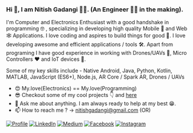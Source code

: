 ### Hi 👋, I am Nitish Gadangi 👨‍💻. (An Engineer 👨‍🎓 in the making).

I'm Computer and Electronics Enthusiast with a good handshake in programming 🤓 , specializing in developing high quality Mobile 📱 and Web 🕸 Applications. I love coding and aspires to build things for good 🚀. I love developing awesome and efficient applications / tools 🛠. Apart from programing I have good experience in working with Drones/UAVs 🚁, Micro Controllers ❤ and IoT devices 🔌.

<!-- **Android Developer Intern at [theatom.app](https://www.theatom.app)** -->

Some of my key skills include - Native Android, Java, Python, Kotlin, MATLAB, JavaScript (ES6+), Node.js, AR Core / Spark AR, Drones / UAVs
 
* 😍 My.love(Electronics) == My.love(Programming)
* 😎 Checkout some of my cool projects 👇 and [here](https://github.com/NitishGadangi?tab=repositories)
* 💬 Ask me about anything. I am always ready to help at my best 😁.
* 📫 How to reach me ? -> nitishgadangi@gmail.com (OR)

[![Profile](https://img.shields.io/badge/Website-orange.svg?style=for-the-badge&logo=google-chrome&logoColor=white)](https://nitishgadangi.github.io/)
[![LinkedIn](https://img.shields.io/badge/LinkedIn-blue.svg?style=for-the-badge&logo=linkedin)](https://in.linkedin.com/in/Nitish-Gadangi/)
[![Medium](https://img.shields.io/badge/medium-black.svg?style=for-the-badge&logo=medium)](https://medium.com/@nitishgadangi)
[![Facebook](https://img.shields.io/badge/facebook-blue.svg?style=for-the-badge&logo=facebook&logoColor=white)](https://www.facebook.com/nitish.gadangi)
[![Instagram](https://img.shields.io/badge/Instagram-red.svg?style=for-the-badge&logo=instagram&logoColor=white)](https://www.instagram.com/so_called_geek/)
